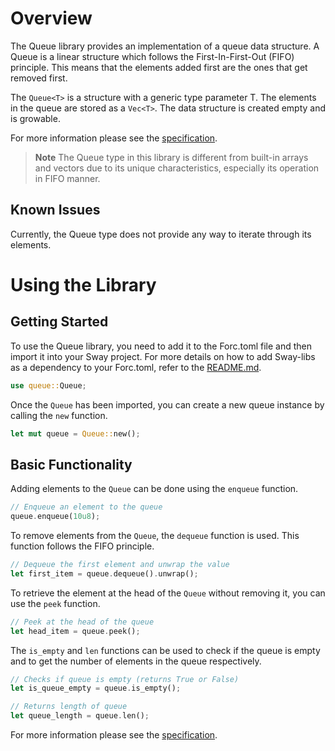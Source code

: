 # Overview

The Queue library provides an implementation of a queue data structure. A Queue is a linear structure which follows the First-In-First-Out (FIFO) principle. This means that the elements added first are the ones that get removed first.

The `Queue<T>` is a structure with a generic type parameter T. The elements in the queue are stored as a `Vec<T>`. The data structure is created empty and is growable.

For more information please see the [specification](./SPECIFICATION.md).

> **Note** The Queue<T> type in this library is different from built-in arrays and vectors due to its unique characteristics, especially its operation in FIFO manner.

## Known Issues

Currently, the Queue<T> type does not provide any way to iterate through its elements. 

# Using the Library

## Getting Started

To use the Queue library, you need to add it to the Forc.toml file and then import it into your Sway project. For more details on how to add Sway-libs as a dependency to your Forc.toml, refer to the [README.md](../../../README.md).

```rust
use queue::Queue;
```

Once the `Queue` has been imported, you can create a new queue instance by calling the `new` function.

```rust
let mut queue = Queue::new();
```

## Basic Functionality

Adding elements to the `Queue` can be done using the `enqueue` function.

```rust
// Enqueue an element to the queue
queue.enqueue(10u8);
```

To remove elements from the `Queue`, the `dequeue` function is used. This function follows the FIFO principle.

```rust
// Dequeue the first element and unwrap the value
let first_item = queue.dequeue().unwrap();
```

To retrieve the element at the head of the `Queue` without removing it, you can use the `peek` function.

```rust
// Peek at the head of the queue
let head_item = queue.peek();
```

The `is_empty` and `len` functions can be used to check if the queue is empty and to get the number of elements in the queue respectively.

```rust
// Checks if queue is empty (returns True or False)
let is_queue_empty = queue.is_empty();

// Returns length of queue
let queue_length = queue.len();
```

For more information please see the [specification](./SPECIFICATION.md).
